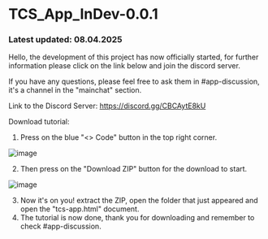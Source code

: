# TCS_App_InDev-0.0.1

### Latest updated: 08.04.2025

Hello, the development of this project has now officially started, for further information please click on the link below and join the discord server.

If you have any questions, please feel free to ask them in #app-discussion, it's a channel in the "mainchat" section.

Link to the Discord Server: https://discord.gg/CBCAytE8kU

Download tutorial:

1. Press on the blue "<> Code" button in the top right corner.

![image](https://github.com/user-attachments/assets/9928a502-31ca-4f2c-9424-412ec7d1b8a2)

2. Then press on the "Download ZIP" button for the download to start.

![image](https://github.com/user-attachments/assets/54351b6d-4cf1-452b-b188-57772e266e03)

3. Now it's on you! extract the ZIP, open the folder that just appeared and open the "tcs-app.html" document.
4. The tutorial is now done, thank you for downloading and remember to check #app-discussion.


